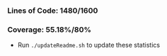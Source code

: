 ### Lines of Code: 1480/1600

### Coverage: 55.18%/80%

- Run `./updateReadme.sh` to update these statistics

